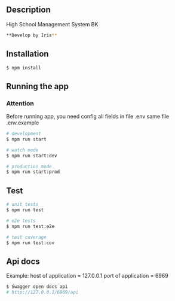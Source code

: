 
## Description

High School Management System BK

```bash
**Develop by Iris** 
```

## Installation

```bash
$ npm install
```

## Running the app

### Attention

Before running app, you need config all fields in file .env same file .env.example 

```bash
# development
$ npm run start

# watch mode
$ npm run start:dev

# production mode
$ npm run start:prod
```

## Test

```bash
# unit tests
$ npm run test

# e2e tests
$ npm run test:e2e

# test coverage
$ npm run test:cov
```

## Api docs  
  
Example: 
    host of application = 127.0.0.1
    port of application = 6969

```bash
$ Swagger open docs api
# http://127.0.0.1/6969/api
```